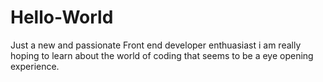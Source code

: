 # Hello-World
Just a new and passionate Front end developer enthuasiast
i am really hoping to learn about the world of coding that seems to be a eye opening experience.
